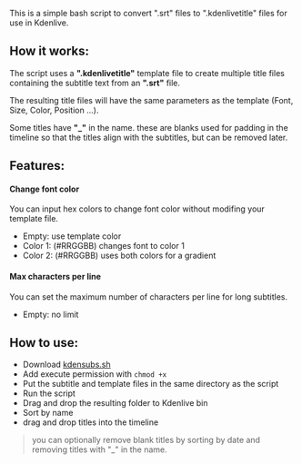 This is a simple bash script to convert ".srt" files to ".kdenlivetitle" files for use in Kdenlive.  

## How it works:
The script uses a **".kdenlivetitle"** template file to create multiple title files containing the subtitle text from an **".srt"** file.  
  
The resulting title files will have the same parameters as the template (Font, Size, Color, Position ...).  
  
Some titles have **"_"** in the name. these are blanks used for padding in the timeline so that the titles align with the subtitles, but can be removed later.  

## Features:
#### Change font color
You can input hex colors to change font color without modifing your template file.
- Empty: use template color
- Color 1: (#RRGGBB) changes font to color 1
- Color 2: (#RRGGBB) uses both colors for a gradient

#### Max characters per line
You can set the maximum number of characters per line for long subtitles.
- Empty: no limit  

## How to use:
- Download [kdensubs.sh](./kdensubs.sh)
- Add execute permission with ```chmod +x```
- Put the subtitle and template files in the same directory as the script
- Run the script
- Drag and drop the resulting folder to Kdenlive bin
- Sort by name
- drag and drop titles into the timeline
  
> you can optionally remove blank titles by sorting by date and removing titles with "_" in the name.

